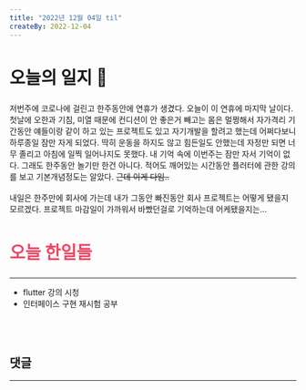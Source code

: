```yaml
---
title: "2022년 12월 04일 til"
createBy: 2022-12-04
---
```



## <h2 style="font-size: 30px">오늘의 일지 🎪</h2>
저번주에 코로나에 걸린고 한주동안에 연휴가 생겼다. 오늘이 이 연휴에 마지막 날이다. 
<br>
첫날에 오한과 기침, 미열 때문에 컨디션이 안 좋은거 빼고는 몸은 멀쩡해서 자가격리 기간동안 얘들이랑 같이 하고 있는 프로젝트도 있고 자기개발을 할려고 했는데 어쩌다보니 하루종일 잠만 자게 되었다. 딱히 운동을 하지도 않고 힘든일도 안했는데 자정만 되면 너무 졸리고 아침에 일찍 일어나지도 못했다. 내 기억 속에 이번주는 잠만 자서 기억이 없다. 
그래도 한주동안 놀기만 한건 아니다. 적어도 깨어있는 시간동안 플러터에 관한 강의를 보고 기본개념정도는 알았다. ~~근데 이게 다임..~~
<br>
<br>
내일은 한주만에 회사에 가는데 내가 그동안 빠진동안 회사 프로젝트는 어떻게 됐을지 모르겠다. 프로젝트 마감일이 가까워서 바빴던걸로 기억하는데 어케됐을지는...





## <h2 style="color: #ee4867; font-size: 30px">오늘 한일들</h2>
--- 
- flutter 강의 시청
- 인터페이스 구현 재시험 공부

<br>
<br>

## 댓글
---
<br>

<Comment />
